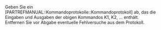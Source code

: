 Geben Sie ein [PARTREFMANUAL::Kommandoprotokolle::Kommandoprotokoll] ab,
das die Eingaben und Ausgaben der obigen Kommandos K1, K2, ...
enthält.
Entfernen Sie vor Abgabe eventuelle Fehlversuche aus dem Protokoll.
